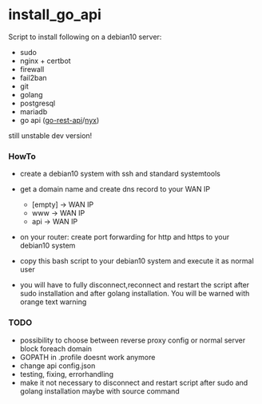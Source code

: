 # install_go_api
Script to install following on a debian10 server:
- sudo
- nginx + certbot
- firewall
- fail2ban
- git
- golang
- postgresql
- mariadb
- go api ([go-rest-api](https://github.com/gabrielix29/go-rest-api)/[nyx](https://github.com/authenter/nyx))

still unstable dev version!

### HowTo
- create a debian10 system with ssh and standard systemtools
- get a domain name and create dns record to your WAN IP
  - [empty]  ->  WAN IP
  - www      ->  WAN IP
  - api      ->  WAN IP
  
- on your router: create port forwarding for http and https to your debian10 system 
- copy this bash script to your debian10 system and execute it as normal user
- you will have to fully disconnect,reconnect and restart the script after sudo installation and after golang installation. You will be warned with orange text warning


### TODO
- possibility to choose between reverse proxy config or normal server block foreach domain
- GOPATH in .profile doesnt work anymore
- change api config.json
- testing, fixing, errorhandling
- make it not necessary to disconnect and restart script after sudo and golang installation maybe with source command
